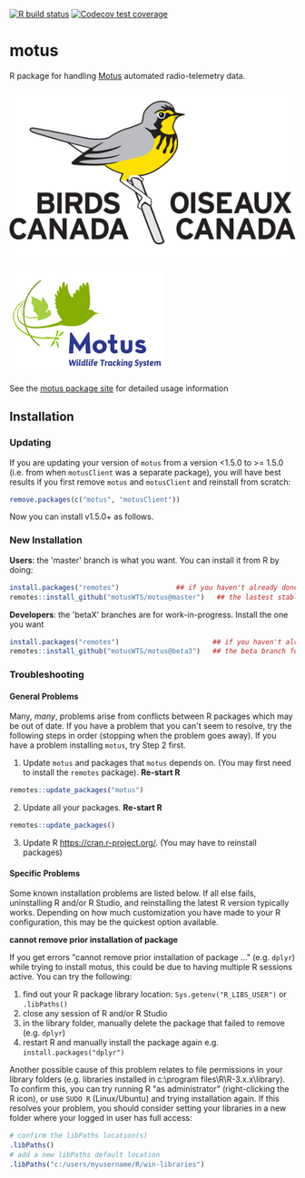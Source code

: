 <!-- badges: start -->
[![R build status](https://github.com/MotusWTS/motus/workflows/R-CMD-check/badge.svg)](https://github.com/MotusWTS/motus/actions)
[![Codecov test coverage](https://codecov.io/gh/MotusWTS/motus/branch/master/graph/badge.svg)](https://codecov.io/gh/MotusWTS/motus?branch=master)
<!-- badges: end -->

# motus
R package for handling [Motus](https://motus.org) automated radio-telemetry data.


[![Birds Canada Logo](https://github.com/MotusWTS/motus/blob/master/inst/assets/birds_canada_logo.png?raw=true)](https://birdscanada.org)

[![Motus Logo](https://github.com/MotusWTS/motus/blob/master/inst/assets/motus_logo.png?raw=true)](https://motus.org/)

See the [motus package site](https://MotusWTS.github.io/motus) for detailed usage information


## Installation

### Updating

If you are updating your version of `motus` from a version <1.5.0 to >= 1.5.0 (i.e. from when `motusClient` was a separate package), you will have best results if you first remove `motus` and `motusClient` and reinstall from scratch:

```R
remove.packages(c("motus", "motusClient"))
```

Now you can install v1.5.0+ as follows.

### New Installation

**Users**: the 'master' branch is what you want.  You can install it
from R by doing:
```R
install.packages("remotes")              ## if you haven't already done this
remotes::install_github("motusWTS/motus@master")   ## the lastest stable version
```

**Developers**: the 'betaX' branches are for work-in-progress.  Install the one you want
```R
install.packages("remotes")                       ## if you haven't already done this
remotes::install_github("motusWTS/motus@beta3")   ## the beta branch for version 3+
```

### Troubleshooting

#### General Problems

Many, *many*, problems arise from conflicts between R packages which may be out of date. 
If you have a problem that you can't seem to resolve, try the following steps in order (stopping when the problem goes away). 
If you have a problem installing `motus`, try Step 2 first.

1. Update `motus` and packages that `motus` depends on. (You may first need to install the `remotes` package). **Re-start R**

```R
remotes::update_packages("motus")
```

2. Update all your packages. **Re-start R**

```R
remotes::update_packages()
```

3. Update R <https://cran.r-project.org/>. (You may have to reinstall packages)


#### Specific Problems 

Some known installation problems are listed below. If all else fails, uninstalling R and/or R Studio, and reinstalling the latest R version typically works. Depending on how much customization you have made to your R configuration, this may be the quickest option available.

**cannot remove prior installation of package**

If you get errors "cannot remove prior installation of package ..." (e.g. `dplyr`) while trying to install motus, this could be due to having multiple R sessions active. You can try the following:

1. find out your R package library location: `Sys.getenv("R_LIBS_USER")` or `.libPaths()`
2. close any session of R and/or R Studio
3. in the library folder, manually delete the package that failed to remove (e.g. `dplyr`)
4. restart R and manually install the package again e.g. `install.packages("dplyr")`

Another possible cause of this problem relates to file permissions in your library folders (e.g. libraries installed in c:\program files\R\R-3.x.x\library\). To confirm this, you can try running R "as administrator" (right-clicking the R icon), or use `SUDO R`  (Linux/Ubuntu) and trying installation again. If this resolves your problem, you should consider setting your libraries in a new folder where your logged in user has full access:

```R
# confirm the libPaths location(s)
.libPaths()
# add a new libPaths default location
.libPaths("c:/users/myusername/R/win-libraries")
```